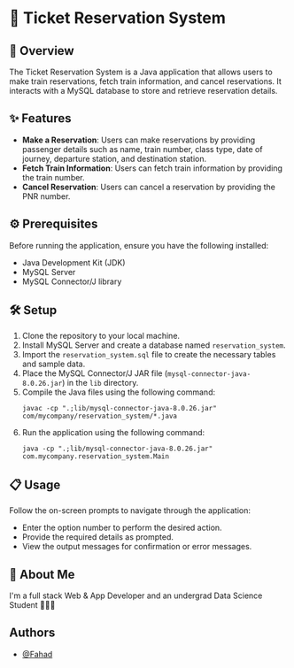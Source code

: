 # 🎫 Ticket Reservation System

## 🚀 Overview
The Ticket Reservation System is a Java application that allows users to make train reservations, fetch train information, and cancel reservations. It interacts with a MySQL database to store and retrieve reservation details.

## ✨ Features
- **Make a Reservation**: Users can make reservations by providing passenger details such as name, train number, class type, date of journey, departure station, and destination station.
- **Fetch Train Information**: Users can fetch train information by providing the train number.
- **Cancel Reservation**: Users can cancel a reservation by providing the PNR number.

## ⚙️ Prerequisites
Before running the application, ensure you have the following installed:
- Java Development Kit (JDK)
- MySQL Server
- MySQL Connector/J library

## 🛠️ Setup
1. Clone the repository to your local machine.
2. Install MySQL Server and create a database named `reservation_system`.
3. Import the `reservation_system.sql` file to create the necessary tables and sample data.
4. Place the MySQL Connector/J JAR file (`mysql-connector-java-8.0.26.jar`) in the `lib` directory.
5. Compile the Java files using the following command:
    ```
    javac -cp ".;lib/mysql-connector-java-8.0.26.jar" com/mycompany/reservation_system/*.java
    ```
6. Run the application using the following command:
    ```
    java -cp ".;lib/mysql-connector-java-8.0.26.jar" com.mycompany.reservation_system.Main
    ```

## 📋 Usage
Follow the on-screen prompts to navigate through the application:
- Enter the option number to perform the desired action.
- Provide the required details as prompted.
- View the output messages for confirmation or error messages.
## 🚀 About Me
I'm a full stack Web & App Developer and an undergrad Data Science Student 👨‍💻🙌



## Authors

- [@Fahad](https://github.com/SyedFahad7)

